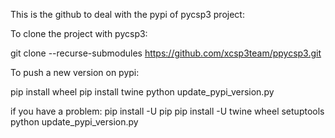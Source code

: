 

This is the github to deal with the pypi of pycsp3 project:

To clone the project with pycsp3:

git clone --recurse-submodules https://github.com/xcsp3team/ppycsp3.git

To push a new version on pypi:

pip install wheel
pip install twine
python update_pypi_version.py

if you have a problem: 
pip install -U pip
pip install -U twine wheel setuptools
python update_pypi_version.py


